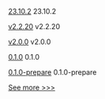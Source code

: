 
[23.10.2](https://github.com/hyperledger/besu/releases/tag/23.10.2) 23.10.2

[v2.2.20](https://github.com/hyperledger/fabric-sdk-node/releases/tag/v2.2.20) v2.2.20

[v2.0.0](https://github.com/hyperledger/aries-framework-swift/releases/tag/v2.0.0) v2.0.0

[0.1.0](https://github.com/hyperledger/aries-uniffi-wrappers/releases/tag/0.1.0) 0.1.0

[0.1.0-prepare](https://github.com/hyperledger/aries-uniffi-wrappers/releases/tag/0.1.0-prepare) 0.1.0-prepare


[See more >>>](https://start-here.hyperledger.org/releases)
